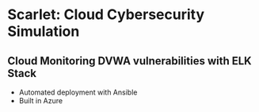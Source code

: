 # Scarlet: Cloud Cybersecurity Simulation

## Cloud Monitoring DVWA vulnerabilities with ELK Stack 
  - Automated deployment with Ansible
  - Built in Azure

